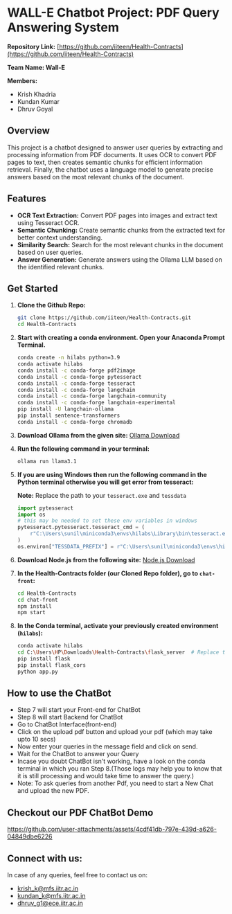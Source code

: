 # WALL-E Chatbot Project: PDF Query Answering System

**Repository Link:** [https://github.com/iiteen/Health-Contracts](https://github.com/iiteen/Health-Contracts)

**Team Name: Wall-E**

**Members:**
- Krish Khadria
- Kundan Kumar
- Dhruv Goyal

## Overview

This project is a chatbot designed to answer user queries by extracting and processing information from PDF documents. It uses OCR to convert PDF pages to text, then creates semantic chunks for efficient information retrieval. Finally, the chatbot uses a language model to generate precise answers based on the most relevant chunks of the document.

## Features

- **OCR Text Extraction:** Convert PDF pages into images and extract text using Tesseract OCR.
- **Semantic Chunking:** Create semantic chunks from the extracted text for better context understanding.
- **Similarity Search:** Search for the most relevant chunks in the document based on user queries.
- **Answer Generation:** Generate answers using the Ollama LLM based on the identified relevant chunks.

## Get Started

1. **Clone the Github Repo:**
    ```bash
    git clone https://github.com/iiteen/Health-Contracts.git
    cd Health-Contracts
    ```

2. **Start with creating a conda environment. Open your Anaconda Prompt Terminal.**
    ```bash
    conda create -n hilabs python=3.9
    conda activate hilabs
    conda install -c conda-forge pdf2image
    conda install -c conda-forge pytesseract
    conda install -c conda-forge tesseract
    conda install -c conda-forge langchain
    conda install -c conda-forge langchain-community
    conda install -c conda-forge langchain-experimental
    pip install -U langchain-ollama
    pip install sentence-transformers
    conda install -c conda-forge chromadb
    ```

3. **Download Ollama from the given site:**
    [Ollama Download](https://ollama.com/download/windows)

4. **Run the following command in your terminal:**
    ```bash
    ollama run llama3.1
    ```

5. **If you are using Windows then run the following command in the Python terminal otherwise you will get error from tesseract:**

    **Note:** Replace the path to your `tesseract.exe` and `tessdata`
    ```python
    import pytesseract
    import os
    # this may be needed to set these env variables in windows
    pytesseract.pytesseract.tesseract_cmd = (
        r"C:\Users\sunil\miniconda3\envs\hilabs\Library\bin\tesseract.exe"
    )
    os.environ["TESSDATA_PREFIX"] = r"C:\Users\sunil\miniconda3\envs\hilabs\share\tessdata"
    ```

6. **Download Node.js from the following site:**
    [Node.js Download](https://nodejs.org/en)

7. **In the Health-Contracts folder (our Cloned Repo folder), go to `chat-front`:**
    ```bash
    cd Health-Contracts
    cd chat-front
    npm install
    npm start
    ```

8. **In the Conda terminal, activate your previously created environment (`hilabs`):**
    ```bash
    conda activate hilabs
    cd C:\Users\HP\Downloads\Health-Contracts\flask_server  # Replace this with your path of flask_server folder present in our cloned repo
    pip install flask
    pip install flask_cors
    python app.py
    ```

## How to use the ChatBot
- Step 7 will start your Front-end for ChatBot
- Step 8 will start Backend for ChatBot
- Go to ChatBot Interface(front-end) 
- Click on the upload pdf button and upload your pdf (which may take upto 10 secs)
- Now enter your queries in the message field and click on send.
- Wait for the ChatBot to answer your Query
- Incase you doubt ChatBot isn't working, have a look on the conda terminal in which you ran Step 8.(Those logs may help you to know that it is still processing and would take time to answer the query.)
- Note: To ask queries from another Pdf, you need to start a New Chat and upload the new PDF.

## Checkout our PDF ChatBot Demo

https://github.com/user-attachments/assets/4cdf41db-797e-439d-a626-04849dbe6226


## Connect with us:
In case of any queries, feel free to contact us on:
- krish_k@mfs.iitr.ac.in
- kundan_k@mfs.iitr.ac.in
- dhruv_g1@ece.iitr.ac.in 
